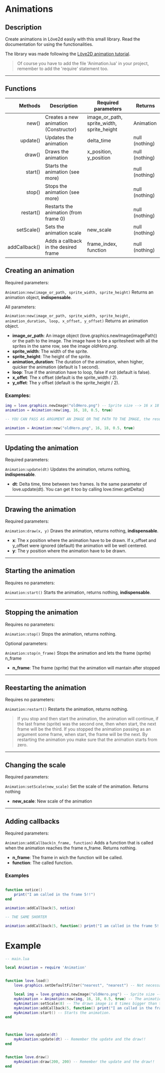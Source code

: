 # Animations

## Description

Create animations in Löve2d easily with this small library. Read the documentation for using the functionalities.

The library was made following the [Löve2D animation tutorial](https://love2d.org/wiki/Tutorial:Animation).

> Of course you have to add the file 'Animation.lua' in your project, remember to add the 'require' statement too.

---

## Functions

| Methods	| Description				| Required parameters				| Returns		|
| -:		| ------------------------------------- | --------------------------------------------- | --------------------- |
| new()		| Creates a new animation (Constructor)	| image_or_path, sprite_width, sprite_height	| Animation		|
| update()	| Updates the animation			| delta_time					| null (nothing)	|
| draw()	| Draws the animation			| x_position, y_position			| null (nothing)	|
| start()	| Starts the animation	(see more)	|						| null (nothing)	|
| stop()	| Stops the animation (see more)	|						| null (nothing)	|
| restart()	| Restarts the animation (from frame 0)	|						| null (nothing)	|
| setScale()	| Sets the animation scale		| new_scale					| null (nothing)	|
| addCallback()	| Adds a callback in the desired frame	| frame_index, function				| null (nothing)	|







## Creating an animation

Required parameters:

```Animation:new(image_or_path, sprite_width, sprite_height)``` Returns an animation object, **indispensable**.

All parameters:

```Animation:new(image_or_path, sprite_width, sprite_height, animation_duration, loop, x_offset, y_offset)``` Returns an animation object.

* **image_or_path**: An image object (love.graphics.newImage(imagePath)) or the path to the image. The image have to be a spritesheet with all the sprites in the same row, see the image *oldHero.png*.
* **sprite_width**: The width of the sprite.
* **sprite_height**: The height of the sprite.
* **animation_duration**: The duration of the animation, when higher, quicker the animation (default is 1 second).
* **loop**: True if the animation have to loop, false if not (default is false).
* **x_offet**: The x offset (default is the sprite_width / 2).
* **y_offet**: The y offset (default is the sprite_height / 2).

### Examples:

```lua
img = love.graphics.newImage("oldHero.png") -- Sprite size --> 16 x 18
animation = Animation:new(img, 16, 18, 0.5, true)

-- YOU CAN PASS AS ARGUMENT AN IMAGE OR THE PATH TO THE IMAGE, the result is the same.

animation = Animation:new("oldHero.png", 16, 18, 0.5, true)
```

---

## Updating the animation

Required parameters:

```Animation:update(dt)``` Updates the animation, returns nothing, **indispensable**.

* **dt**: Delta time, time between two frames. Is the same parameter of love.update(dt). You can get it too by calling love.timer.getDelta()

---

## Drawing the animation

Required parameters:

```Animation:draw(x, y)``` Draws the animation, returns nothing, **indispensable**.

* **x**: The x position where the animation have to be drawn. If x_offset and y_offset were ignored (default) the animation will be well centered.
* **y**: The y position where the animation have to be drawn.

---

## Starting the animation

Requires no parameters:

```Animation:start()``` Starts the animation, returns nothing, **indispensable**.

---

## Stopping the animation

Requires no parameters:

```Animation:stop()``` Stops the animation, returns nothing.

Optional parameters:

```Animation:stop(n_frame)``` Stops the animation and lets the frame (sprite) n_frame

* **n_frame**: The frame (sprite) that the animation will mantain after stopped

---

## Reestarting the animation

Requires no parameters:

```Animation:restart()``` Restarts the animation, returns nothing.

> If you stop and then start the animation, the animation will continue, if the last frame (sprite) was the second one, then when start, the next frame will be the third. If you stopped the animation passing as an argument some frame, when start, the frame will be the next.
By restarting the animation you make sure that the animation starts from zero.

---

## Changing the scale

Required parameters:

```Animation:setScale(new_scale)``` Set the scale of the animation. Returns nothing

* **new_scale**: New scale of the animation

---

## Adding callbacks

Required parameters:

```Animation:addCallback(n_frame, function)``` Adds a function that is called when the animation reaches the frame n_frame. Returns nothing.

* **n_frame**: The frame in wich the function will be called.
* **function**: The called function.

### Examples

```lua

function notice()
	print("I am called in the frame 5!!")
end

animation:addCallback(5, notice)

-- THE SAME SHORTER

animation:addCallback(5, function() print("I am called in the frame 5!!") end)

```

# Example

```lua
-- main.lua

local Animation = require 'Animation'


function love.load()
	love.graphics.setDefaultFilter("nearest", "nearest") -- Not necessary, it is for loading correctly pixelart images.

	local img = love.graphics.newImage("oldHero.png") -- Sprite size --> 16 x 18
	myAnimation = Animation:new(img, 16, 18, 0.5, true) -- The animation takes 0.5 seconds and loops until myAnimation:stop()
	myAnimation:setScale(8) -- The drawn image is 8 times bigger than the real size.
	myAnimation:addCallback(5, function() print("I am called in the frame 5!!") end) -- Each time the animation reaches the 5 frame, this function is called.
	myAnimation:start() -- Starts the animation.
end



function love.update(dt)
	myAnimation:update(dt) -- Remember the update and the draw!!
end


function love.draw()
	myAnimation:draw(200, 200) -- Remember the update and the draw!!
end
```
